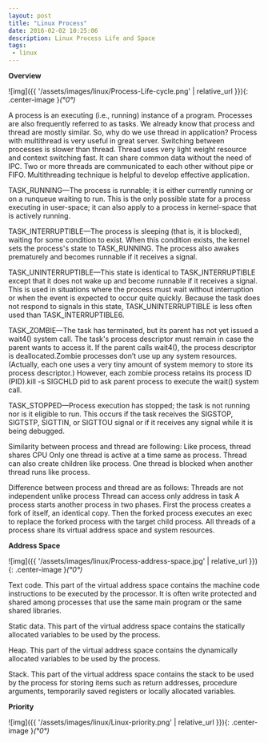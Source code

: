 ```yaml
---
layout: post
title: "Linux Process"
date: 2016-02-02 10:25:06
description: Linux Process Life and Space
tags: 
 - linux
---
```


**Overview**

![img]({{ '/assets/images/linux/Process-Life-cycle.png' | relative_url }}){: .center-image }*(°0°)*


A process is an executing (i.e., running) instance of a program. Processes are also frequently referred to as tasks.
We already know that process and thread are mostly similar. So, why do we use thread in application? Process with multithread is very useful in great server. Switching between processes is slower than thread. Thread uses very light weight resource and context switching fast. It can share common data without the need of IPC. Two or more threads are communicated to each other without pipe or FIFO. Multithreading technique is helpful to develop effective application.

TASK_RUNNING—The process is runnable; it is either currently running or on a runqueue waiting to run. This is the only possible state for a process executing in user-space; it can also apply to a process in kernel-space that is actively running.

TASK_INTERRUPTIBLE—The process is sleeping (that is, it is blocked), waiting for some condition to exist. When this condition exists, the kernel sets the process's state to TASK_RUNNING. The process also awakes prematurely and becomes runnable if it receives a signal.

TASK_UNINTERRUPTIBLE—This state is identical to TASK_INTERRUPTIBLE except that it does not wake up and become runnable if it receives a signal. This is used in situations where the process must wait without interruption or when the event is expected to occur quite quickly. Because the task does not respond to signals in this state, TASK_UNINTERRUPTIBLE is less often used than TASK_INTERRUPTIBLE6.

TASK_ZOMBIE—The task has terminated, but its parent has not yet issued a wait4() system call. The task's process descriptor must remain in case the parent wants to access it. If the parent calls wait4(), the process descriptor is deallocated.Zombie processes don’t use up any system resources. (Actually, each one uses a very tiny amount of system memory to store its process descriptor.) However, each zombie process retains its process ID (PID).kill -s SIGCHLD pid to ask parent process to execute the wait() system call.

TASK_STOPPED—Process execution has stopped; the task is not running nor is it eligible to run. This occurs if the task receives the SIGSTOP, SIGTSTP, SIGTTIN, or SIGTTOU signal or if it receives any signal while it is being debugged.

Similarity between process and thread are following:
Like process, thread shares CPU
Only one thread is active at a time same as process.
Thread can also create children like process.
One thread is blocked when another thread runs like process.

Difference between process and thread are as follows:
Threads are not independent unlike process
Thread can access only address in task
A process starts another process in two phases. First the process creates a fork of itself, an identical copy. Then the forked process executes an exec to replace the forked process with the target child process.
All threads of a process share its virtual address space and system resources. 

**Address Space**

![img]({{ '/assets/images/linux/Process-address-space.jpg' | relative_url }}){: .center-image }*(°0°)*

Text code. This part of the virtual address space contains the machine code instructions to be executed by the processor. It is often write protected and shared among processes that use the same main program or the same shared libraries.

Static data. This part of the virtual address space contains the statically allocated variables to be used by the process.

Heap. This part of the virtual address space contains the dynamically allocated variables to be used by the process.

Stack. This part of the virtual address space contains the stack to be used by the process for storing items such as return addresses, procedure arguments, temporarily saved registers or locally allocated variables.

**Priority**

![img]({{ '/assets/images/linux/Linux-priority.png' | relative_url }}){: .center-image }*(°0°)*

